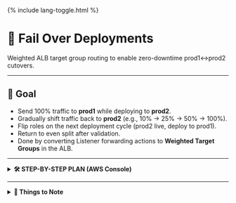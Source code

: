 <link rel="stylesheet" href="/it-docs/assets/css/custom.css">

{% include lang-toggle.html %}

# 📑 Fail Over Deployments
Weighted ALB target group routing to enable zero-downtime prod1↔prod2 cutovers.

---

## 🎯 Goal

- Send 100% traffic to **prod1** while deploying to **prod2**.
- Gradually shift traffic back to **prod2** (e.g., 10% → 25% → 50% → 100%).
- Flip roles on the next deployment cycle (prod2 live, deploy to prod1).
- Return to even split after validation.
- Done by converting Listener forwarding actions to **Weighted Target Groups** in the ALB.

---

<details>
<summary><strong>🛠 STEP-BY-STEP PLAN (AWS Console)</strong></summary>

<div markdown="1">

### 1) Inspect Current Listener Rules
- AWS Console → **EC2 → Load Balancers**
- Select the **ALB** → **Listeners** tab → click **:443**
- Review rules that match host/path → forward to `-web-tg` or `-portal-tg`.

---

### 2) Convert Fixed Rule → Weighted Target Groups
**Goal:** Forward to both prod1 & prod2 target groups with adjustable weights.

**Example target groups:**
- `hankooktire-us-prd-<web|portal>-01-tg` (prod1)
- `hankooktire-us-prd-<web|portal>-02-tg` (prod2)

**How:**
1. Edit the rule.
2. Choose **Forward to → Weighted target groups**.
3. Add both TGs with initial weights:
   - `...-01-tg` → **100**
   - `...-02-tg` → **0**
4. Save.

---

### 3) Validate 100% on prod1
- All HTTPS traffic should hit **prod1**.
- **prod2** is idle and safe to deploy.
- Deploy to prod2 (`...-02-tg` instances).

---

### 4) Gradual Traffic Shift to prod2
1. Return to the Listener rule.
2. Adjust weights through stages, testing at each step:
   - 90/10 → 75/25 → 50/50 → 25/75 → 0/100 (or your chosen cadence).
3. Validate app behavior each step.
4. Monitor **CloudWatch** metrics (TG health, latency, 4xx/5xx).

---

### 5) Flip for Next Deployment
1. Set **prod1 TG** weight to **0**.
2. Deploy.
3. Ramp back to **100**.
4. Monitor, test, and finalize.

</div>
</details>

---

<details>
<summary><strong>📌 Things to Note</strong></summary>

<div markdown="1">

- No additional AWS services or cost changes.
- Zero-downtime approach: weight `0` stops **new** connections but lets existing ones complete.
- TG stickiness is **off**, so sessions won’t cling to the old TG during ramp.
- Our broader deployment process remains unchanged.
- Coordinate with the team when performing a failover deployment.
- **Dev ALB** currently doesn’t mirror this setup:
  - Best practice: replicate weighted rules in **dev** and trial there first.

</div>
</details>
